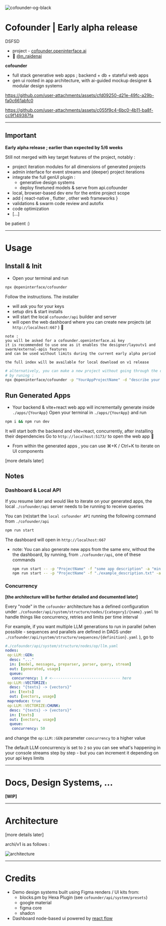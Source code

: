 
![cofounder-og-black](https://github.com/user-attachments/assets/b4e51f02-59e4-4540-ac14-e1f40e20a658)

# Cofounder | Early alpha release
DSFSD 
* project - [cofounder.openinterface.ai](https://cofounder.openinterface.ai)
* 👋 [@n_raidenai](https://x.com/n_raidenai)

**cofounder**
- full stack generative web apps ; backend + db + stateful web apps
- gen ui rooted in app architecture, with ai-guided mockup designer & modular design systems



https://github.com/user-attachments/assets/cfd09250-d21e-49fc-a29b-fa0c661abfc0

https://github.com/user-attachments/assets/c055f9c4-6bc0-4b11-ba8f-cc9f149387fa




---

## Important

**Early alpha release ; earlier than expected by 5/6 weeks**

Still not merged with key target features of the project, notably :
- project iteration modules for all dimensions of generated projects
- admin interface for event streams and (deeper) project iterations
- integrate the full genUI plugin :
  * generative design systems
  * deploy finetuned models & serve from api.cofounder
- local, browser-based dev env for the entire project scope
- add { react-native , flutter , other web frameworks }
- validations & swarm code review and autofix
- code optimization
- [...]

be patient :)

---

# Usage

## Install & Init

* Open your terminal and run

```sh
npx @openinterface/cofounder
```

Follow the instructions. The installer 
- will ask you for your keys
- setup dirs & start installs
- will start the local `cofounder/api` builder and server
- will open the web dashboard where you can create new projects (at `http://localhost:667` ) 🎉

```
note :
you will be asked for a cofounder.openinterface.ai key
it is recommended to use one as it enables the designer/layoutv1 and swarm/external-apis features
and can be used without limits during the current early alpha period

the full index will be available for local download on v1 release
```

```sh
# alternatively, you can make a new project without going through the dashboard
# by runing :
npx @openinterface/cofounder -p "YourAppProjectName" -d "describe your app here" -a "(optional) design instructions"
```


## Run Generated Apps

- Your backend & vite+react web app will incrementally generate inside `./apps/{YourApp}`
Open your terminal in `./apps/{YourApp}` and run

```sh
npm i && npm run dev
```

It will start both the backend and vite+react, concurrently, after installing their dependencies
Go to `http://localhost:5173/` to open the web app 🎉


- From within the generated apps , you can use ⌘+K / Ctrl+K to iterate on UI components

[more details later]

## Notes

### Dashboard & Local API

If you resume later and would like to iterate on your generated apps,
the local `./cofounder/api` server needs to be running to receive queries

You can (re)start the `local cofounder API` running the following command from `./cofounder/api`

```sh
npm run start
```

The dashboard will open in `http://localhost:667`


- note: You can also generate new apps from the same env, without the the dashboard, by running, from `./cofounder/api`, one of these commands
    
    ```sh
    npm run start -- -p "ProjectName" -f "some app description" -a "minimalist and spacious , light theme"
    npm run start -- -p "ProjectName" -f "./example_description.txt" -a "minimalist and spacious , light theme"
    ```

### Concurrency

**[the architecture will be further detailed and documented later]**

Every "node" in the `cofounder` architecture has a defined configuration under `./cofounder/api/system/structure/nodes/{category}/{name}.yaml` to handle things like concurrency, retries and limits per time interval

For example, if you want multiple LLM generations to run in parallel (when possible - sequences and parallels are defined in DAGS under `./cofounder/api/system/structure/sequences/{definition}.yaml` ),
go to

```yaml
#./cofounder/api/system/structure/nodes/op/llm.yaml
nodes:
 op:LLM::GEN:
  desc: "..."
  in: [model, messages, preparser, parser, query, stream]
  out: [generated, usage]
  queue:
   concurrency: 1 # <------------------------------- here 
 op:LLM::VECTORIZE:
  desc: "{texts} -> {vectors}"
  in: [texts]
  out: [vectors, usage]
 mapreduce: true
 op:LLM::VECTORIZE:CHUNK:
  desc: "{texts} -> {vectors}"
  in: [texts]
  out: [vectors, usage]
  queue:
   concurrency: 50
```

and change the `op:LLM::GEN` parameter `concurrency` to a higher value

The default LLM concurrency is set to `2` so you can see what's happening in your console streams step by step - but you can increment it depending on your api keys limits

---

# Docs, Design Systems, ...

**[WIP]**

---

# Architecture

[more details later]

archi/v1 is as follows :

![architecture](https://github.com/user-attachments/assets/b2d8b70e-7a6d-45c9-a706-0cf955d13451)


---

# Credits

- Demo design systems built using Figma renders / UI kits from:
  * blocks.pm by Hexa Plugin (see `cofounder/api/system/presets`)
  * google material
  * figma core
  * shadcn
- Dashboard node-based ui powered by [react flow](https://reactflow.dev/)
